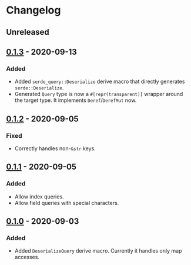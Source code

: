 # Changelog

## Unreleased

## [0.1.3] - 2020-09-13

### Added

* Added `serde_query::Deserialize` derive macro that directly generates `serde::Deserialize`.
* Generated `Query` type is now a `#[repr(transparent)]` wrapper around the target type.
  It implements `Deref`/`DerefMut` now.

## [0.1.2] - 2020-09-05

### Fixed

* Correctly handles non-`&str` keys.

## [0.1.1] - 2020-09-05

### Added

* Allow index queries.
* Allow field queries with special characters.

## [0.1.0] - 2020-09-03

### Added

* Added `DeserializeQuery` derive macro. Currently it handles only map accesses.

[0.1.3]: https://github.com/pandaman64/serde-query/compare/v0.1.2...v0.1.3
[0.1.2]: https://github.com/pandaman64/serde-query/compare/v0.1.1...v0.1.2
[0.1.1]: https://github.com/pandaman64/serde-query/compare/v0.1.0...v0.1.1
[0.1.0]: https://github.com/pandaman64/serde-query/releases/tag/v0.1.0